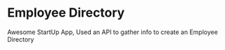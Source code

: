 # Employee Directory
 Awesome StartUp App,
 Used an API to gather info to create an Employee Directory
